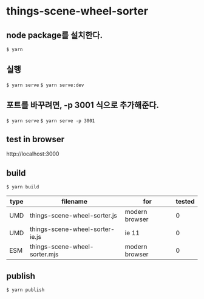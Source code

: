 # things-scene-wheel-sorter

## node package를 설치한다.

`$ yarn`

## 실행

`$ yarn serve`
`$ yarn serve:dev`

## 포트를 바꾸려면, -p 3001 식으로 추가해준다.

`$ yarn serve`
`$ yarn serve -p 3001`

## test in browser

http://localhost:3000

## build

`$ yarn build`

| type | filename                        | for            | tested |
| ---- | ------------------------------- | -------------- | ------ |
| UMD  | things-scene-wheel-sorter.js    | modern browser | 0      |
| UMD  | things-scene-wheel-sorter-ie.js | ie 11          | 0      |
| ESM  | things-scene-wheel-sorter.mjs   | modern browser | 0      |

## publish

`$ yarn publish`
